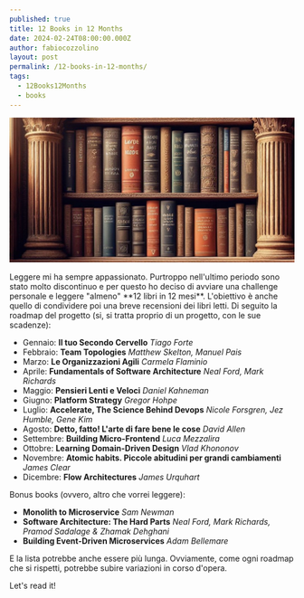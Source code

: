 ```yaml
---
published: true
title: 12 Books in 12 Months
date: 2024-02-24T08:00:00.000Z
author: fabiocozzolino
layout: post
permalink: /12-books-in-12-months/
tags:
  - 12Books12Months
  - books
---
```

<p align="center">
  <img src="/assets/img/headline/ancient-bookshelf.jpeg" alt="Books">
</p>
Leggere mi ha sempre appassionato. Purtroppo nell'ultimo periodo sono stato molto discontinuo e per questo ho deciso di avviare una challenge personale e leggere "almeno" **12 libri in 12 mesi**. L'obiettivo è anche quello di condividere poi una breve recensioni dei libri letti. 
Di seguito la roadmap del progetto (si, si tratta proprio di un progetto, con le sue scadenze):

- Gennaio: **Il tuo Secondo Cervello** *Tiago Forte*
- Febbraio: **Team Topologies** *Matthew Skelton, Manuel Pais*
- Marzo: **Le Organizzazioni Agili** *Carmela Flaminio*
- Aprile: **Fundamentals of Software Architecture** *Neal Ford, Mark Richards*
- Maggio: **Pensieri Lenti e Veloci** *Daniel Kahneman*
- Giugno: **Platform Strategy** *Gregor Hohpe*
- Luglio: **Accelerate, The Science Behind Devops** *Nicole Forsgren, Jez Humble, Gene Kim*
- Agosto: **Detto, fatto! L'arte di fare bene le cose** *David Allen*
- Settembre: **Building Micro-Frontend** *Luca Mezzalira*
- Ottobre: **Learning Domain-Driven Design** *Vlad Khononov*
- Novembre: **Atomic habits. Piccole abitudini per grandi cambiamenti** *James Clear*
- Dicembre: **Flow Architectures** *James Urquhart*

Bonus books (ovvero, altro che vorrei leggere):

- **Monolith to Microservice** *Sam Newman*
- **Software Architecture: The Hard Parts** *Neal Ford, Mark Richards, Pramod Sadalage & Zhamak Dehghani*
- **Building Event-Driven Microservices** *Adam Bellemare*

E la lista potrebbe anche essere più lunga.
Ovviamente, come ogni roadmap che si rispetti, potrebbe subire variazioni in corso d'opera.

Let's read it!
